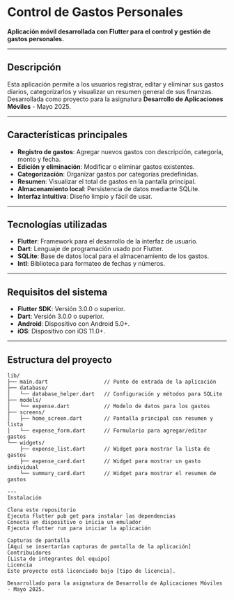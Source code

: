 # Control de Gastos Personales

**Aplicación móvil desarrollada con Flutter para el control y gestión de gastos personales.**

---

## Descripción

Esta aplicación permite a los usuarios registrar, editar y eliminar sus gastos diarios, categorizarlos y visualizar un resumen general de sus finanzas. Desarrollada como proyecto para la asignatura **Desarrollo de Aplicaciones Móviles** - Mayo 2025.

---

## Características principales

- **Registro de gastos**: Agregar nuevos gastos con descripción, categoría, monto y fecha.  
- **Edición y eliminación**: Modificar o eliminar gastos existentes.  
- **Categorización**: Organizar gastos por categorías predefinidas.  
- **Resumen**: Visualizar el total de gastos en la pantalla principal.  
- **Almacenamiento local**: Persistencia de datos mediante SQLite.  
- **Interfaz intuitiva**: Diseño limpio y fácil de usar.  

---

## Tecnologías utilizadas

- **Flutter**: Framework para el desarrollo de la interfaz de usuario.  
- **Dart**: Lenguaje de programación usado por Flutter.  
- **SQLite**: Base de datos local para el almacenamiento de los gastos.  
- **Intl**: Biblioteca para formateo de fechas y números.  

---

## Requisitos del sistema

- **Flutter SDK**: Versión 3.0.0 o superior.  
- **Dart**: Versión 3.0.0 o superior.  
- **Android**: Dispositivo con Android 5.0+.  
- **iOS**: Dispositivo con iOS 11.0+.  

---

## Estructura del proyecto

```plaintext
lib/
├── main.dart                  // Punto de entrada de la aplicación
├── database/
│   └── database_helper.dart   // Configuración y métodos para SQLite
├── models/
│   └── expense.dart           // Modelo de datos para los gastos
├── screens/
│   ├── home_screen.dart       // Pantalla principal con resumen y lista
│   └── expense_form.dart      // Formulario para agregar/editar gastos
└── widgets/
    ├── expense_list.dart      // Widget para mostrar la lista de gastos
    ├── expense_card.dart      // Widget para mostrar un gasto individual
    └── summary_card.dart      // Widget para mostrar el resumen de gastos

---
Instalación

Clona este repositorio
Ejecuta flutter pub get para instalar las dependencias
Conecta un dispositivo o inicia un emulador
Ejecuta flutter run para iniciar la aplicación

Capturas de pantalla
[Aquí se insertarían capturas de pantalla de la aplicación]
Contribuidores
[Lista de integrantes del equipo]
Licencia
Este proyecto está licenciado bajo [tipo de licencia].

Desarrollado para la asignatura de Desarrollo de Aplicaciones Móviles - Mayo 2025.
